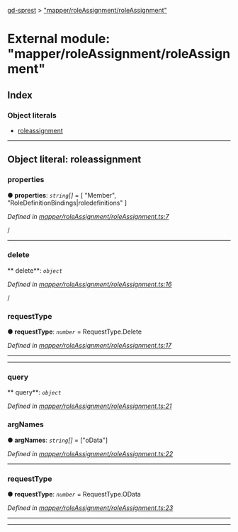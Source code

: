 [gd-sprest](../README.md) > ["mapper/roleAssignment/roleAssignment"](../modules/_mapper_roleassignment_roleassignment_.md)



# External module: "mapper/roleAssignment/roleAssignment"

## Index

### Object literals

* [roleassignment](_mapper_roleassignment_roleassignment_.md#roleassignment)



---
<a id="roleassignment"></a>

## Object literal: roleassignment


<a id="roleassignment.properties"></a>

###  properties

**●  properties**:  *`string`[]*  =  [
        "Member", "RoleDefinitionBindings|roledefinitions"
    ]

*Defined in [mapper/roleAssignment/roleAssignment.ts:7](https://github.com/gunjandatta/sprest/blob/3de79f1/src/mapper/roleAssignment/roleAssignment.ts#L7)*



/




___
<a id="roleassignment.delete"></a>

###  delete

** delete**:  *`object`* 

*Defined in [mapper/roleAssignment/roleAssignment.ts:16](https://github.com/gunjandatta/sprest/blob/3de79f1/src/mapper/roleAssignment/roleAssignment.ts#L16)*



/



<a id="roleassignment.delete.requesttype"></a>

###  requestType

**●  requestType**:  *`number`*  =  RequestType.Delete

*Defined in [mapper/roleAssignment/roleAssignment.ts:17](https://github.com/gunjandatta/sprest/blob/3de79f1/src/mapper/roleAssignment/roleAssignment.ts#L17)*





___

___
<a id="roleassignment.query"></a>

###  query

** query**:  *`object`* 

*Defined in [mapper/roleAssignment/roleAssignment.ts:21](https://github.com/gunjandatta/sprest/blob/3de79f1/src/mapper/roleAssignment/roleAssignment.ts#L21)*




<a id="roleassignment.query.argnames"></a>

###  argNames

**●  argNames**:  *`string`[]*  =  ["oData"]

*Defined in [mapper/roleAssignment/roleAssignment.ts:22](https://github.com/gunjandatta/sprest/blob/3de79f1/src/mapper/roleAssignment/roleAssignment.ts#L22)*





___
<a id="roleassignment.query.requesttype-1"></a>

###  requestType

**●  requestType**:  *`number`*  =  RequestType.OData

*Defined in [mapper/roleAssignment/roleAssignment.ts:23](https://github.com/gunjandatta/sprest/blob/3de79f1/src/mapper/roleAssignment/roleAssignment.ts#L23)*





___

___


